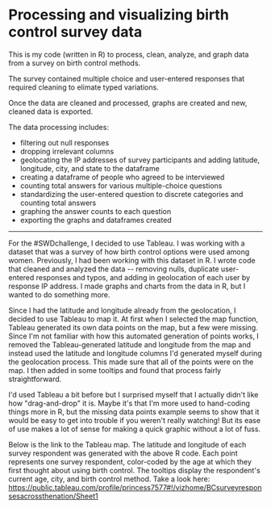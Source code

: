 # Processing and visualizing birth control survey data
This is my code (written in R) to process, clean, analyze, and graph data from a survey on birth control methods. 

The survey contained multiple choice and user-entered responses that required cleaning to elimate typed variations.

Once the data are cleaned and processed, graphs are created and new, cleaned data is exported.

The data processing includes:
* filtering out null responses
* dropping irrelevant columns
* geolocating the IP addresses of survey participants and adding latitude, longitude, city, and state to the dataframe
* creating a dataframe of people who agreed to be interviewed
* counting total answers for various multiple-choice questions
* standardizing the user-entered question to discrete categories and counting total answers
* graphing the answer counts to each question
* exporting the graphs and dataframes created 


___

 For the #SWDchallenge, I decided to use Tableau. I was working with a dataset that was a survey of how birth control options were used among women. Previously, I had been working with this dataset in R. I wrote code that cleaned and analyzed the data -- removing nulls, duplicate user-entered responses and typos, and adding in geolocation of each user by response IP address. I made graphs and charts from the data in R, but I wanted to do something more.

Since I had the latitude and longitude already from the geolocation, I decided to use Tableau to map it. At first when I selected the map function, Tableau generated its own data points on the map, but a few were missing. Since I'm not familiar with how this automated generation of points works, I removed the Tableau-generated latitude and longitude from the map and instead used the latitude and longitude columns I'd generated myself during the geolocation process. This made sure that all of the points were on the map. I then added in some tooltips and found that process fairly straightforward.

I'd used Tableau a bit before but I surprised myself that I actually didn't like how "drag-and-drop" it is. Maybe it's that I'm more used to hand-coding things more in R, but the missing data points example seems to show that it would be easy to get into trouble if you weren't really watching! But its ease of use makes a lot of sense for making a quick graphic without a lot of fuss.

Below is the link to the Tableau map. The latitude and longitude of each survey respondent was generated with the above R code. Each point represents one survey respondent, color-coded by the age at which they first thought about using birth control.  The tooltips display the respondent's current age, city, and birth control method. Take a look here: https://public.tableau.com/profile/princess7577#!/vizhome/BCsurveyresponsesacrossthenation/Sheet1
